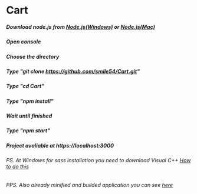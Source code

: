 # Cart
##### Download node.js from [Node.js(Windows)](https://nodejs.org/dist/v8.9.2/node-v8.9.2-x64.msi) or [Node.js(Mac)](https://nodejs.org/dist/v8.9.2/node-v8.9.2.pkg)
##### Open console
##### Choose the directory
##### Type "git clone https://github.com/smile54/Cart.git"
##### Type "cd Cart"
##### Type "npm install"
##### Wait until finished
##### Type "npm start"
##### Project avaliable at https://localhost:3000
###### PS. At Windows for sass installation you need to download Visual C++ [How to do this](https://www.unifiedremote.com/tutorials/how-to-install-visual-c-redistributable)
###### PPS. Also already minified and builded application you can see [here](https://smile54.github.io/builded-cart/)
